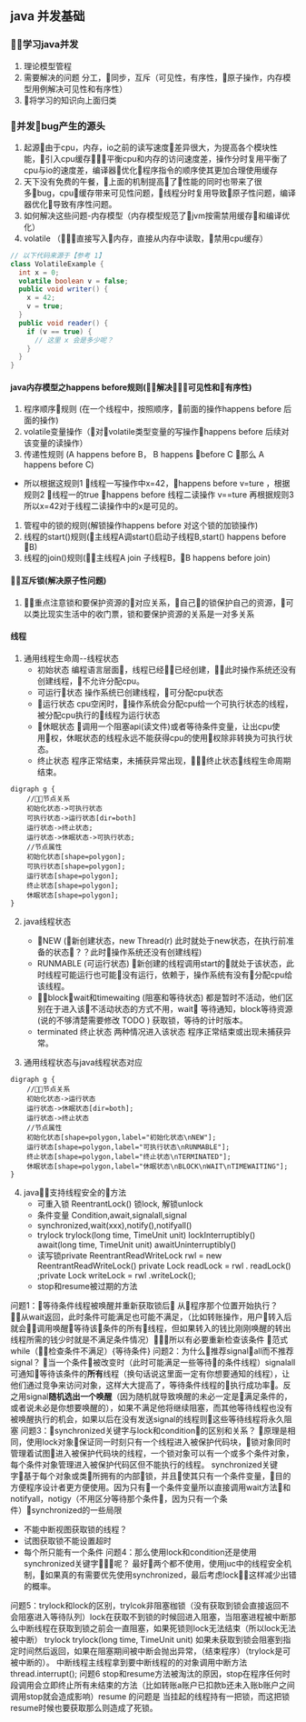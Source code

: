 ## java 并发基础 
### 学习java并发 
1. 理论模型管程
2. 需要解决的问题 分工，同步，互斥（可见性，有序性，原子操作，内存模型用例解决可见性和有序性）
3. 将学习的知识向上面归类
### 并发bug产生的源头
1. 起源由于cpu，内存，io之前的读写速度差异很大，为提高各个模块性能，引入cpu缓存平衡cpu和内存的访问速度差，操作分时复用平衡了cpu与io的速度差，编译器优化程序指令的顺序使其更加合理使用缓存
2. 天下没有免费的午餐，上面的机制提高了性能的同时也带来了很多bug，cpu缓存带来可见性问题，线程分时复用导致原子性问题，编译器优化导致有序性问题。
3. 如何解决这些问题-内存模型（内存模型规范了jvm按需禁用缓存和编译优化）
4. volatile （直接写入内存，直接从内存中读取，禁用cpu缓存）

```java
// 以下代码来源于【参考 1】
class VolatileExample {
  int x = 0;
  volatile boolean v = false;
  public void writer() {
    x = 42;
    v = true;
  }
  public void reader() {
    if (v == true) {
      // 这里 x 会是多少呢？
    }
  }
}
```

#### java内存模型之happens before规则(解决可见性和有序性)

1. 程序顺序规则 (在一个线程中，按照顺序，前面的操作happens before 后面的操作)
2. volatile变量操作（对volatile类型变量的写操作happens before 后续对该变量的读操作）
3. 传递性规则 (A happens before B， B happens before C 那么 A happens before C)

- 所以根据这规则1 线程一写操作中x=42，happens before v=ture ，根据规则2 线程一的true happens before 线程二读操作 v==ture 再根据规则3 所以x=42对于线程二读操作中的x是可见的。

1. 管程中的锁的规则(解锁操作happens before 对这个锁的加锁操作)
2. 线程的start()规则(主线程A调start()启动子线程B,start() happens before B)
3. 线程的join()规则(主线程A join 子线程B，B happens before join)

#### 互斥锁(解决原子性问题)

1. 重点注意锁和要保护资源的对应关系，自己的锁保护自己的资源，可以类比现实生活中的收门票，锁和要保护资源的关系是一对多关系

#### 线程

1. 通用线程生命周--线程状态
    - 初始状态 编程语言层面，线程已经已经创建，此时操作系统还没有创建线程，不允许分配cpu。
    - 可运行状态 操作系统已创建线程，可分配cpu状态
    - 运行状态 cpu空闲时，操作系统会分配cpu给一个可执行状态的线程，
    被分配cpu执行的线程为运行状态
    - 休眠状态 调用一个阻塞api(读文件)或者等待条件变量，让出cpu使用权，休眠状态的线程永远不能获得cpu的使用权除非转换为可执行状态。
    - 终止状态 程序正常结束，未捕获异常出现，终止状态线程生命周期结束。

```dot{engine="dot"}
digraph g {
    //节点关系
    初始化状态->可执行状态
    可执行状态->运行状态[dir=both]
    运行状态->终止状态;
    运行状态->休眠状态->可执行状态;
    //节点属性
    初始化状态[shape=polygon];
    可执行状态[shape=polygon];
    运行状态[shape=polygon];
    终止状态[shape=polygon];
    休眠状态[shape=polygon];
}
```

2. java线程状态
    - NEW (新创建状态，new Thread(r) 此时就处于new状态，在执行前准备的状态？？此时操作系统还没有创建线程)
    - RUNMABLE (可运行状态) 新创建的线程调用start的就处于该状态，此时线程可能运行也可能没有运行，依赖于，操作系统有没有分配cpu给该线程。
    - block，wait和timewaiting (阻塞和等待状态) 都是暂时不活动，他们区别在于进入该不活动状态的方式不用，wait 等待通知，block等待资源(说的不够清楚需要修改 TODO )  获取锁，等待的计时版本。
    - terminated 终止状态 两种情况进入该状态 程序正常结束或出现未捕获异常。

3. 通用线程状态与java线程状态对应

```dot{engine="circo"}
digraph g {
    //节点关系
    初始化状态->运行状态
    运行状态->休眠状态[dir=both];
    运行状态->终止状态
    //节点属性
    初始化状态[shape=polygon,label="初始化状态\nNEW"];
    运行状态[shape=polygon,label="可执行状态\nRUNMABLE"];
    终止状态[shape=polygon,label="终止状态\nTERMINATED"];
    休眠状态[shape=polygon,label="休眠状态\nBLOCK\nWAIT\nTIMEWAITING"];
}
```

4. java支持线程安全的方法
    - 可重入锁 ReentrantLock() 锁lock, 解锁unlock
    - 条件变量 Condition,await,signalall,signal
    - synchronized,wait(xxx),notify(),notifyall()
    - trylock trylock(long time, TimeUnit unit) lockInterruptibly() await(long time, TimeUnit unit) awaitUninterruptibly() 
    - 读写锁private ReentrantReadWriteLock rwl = new ReentrantReadWriteLock() private Lock readLock = rwl . readLock() ;private Lock writeLock = rwl .writeLock();
    - stop和resume被过期的方法

问题1：等待条件线程被唤醒并重新获取锁后 从程序那个位置开始执行？
从wait返回，此时条件可能满足也可能不满足，（比如转账操作，用户转入后就会调用唤醒等待该条件的所有线程，但如果转入的钱比刚刚唤醒的转出线程所需的钱少时就是不满足条件情况）所以有必要重新检查该条件 范式 while（检查条件不满足）{等待条件}
问题2：为什么推荐signalall而不推荐signal？
当一个条件被改变时（此时可能满足一些等待的条件线程）signalall可通知等待该条件的**所有**线程（换句话说这里面一定有你想要通知的线程），让他们通过竞争来访问对象，这样大大提高了，等待条件线程的执行成功率。反之用signal**随机选出一个唤醒**（因为随机就导致唤醒的未必一定是满足条件的，或者说未必是你想要唤醒的），如果不满足他将继续阻塞，而其他等待线程也没有被唤醒执行的机会，如果以后在没有发送signal的线程则这些等待线程将永久阻塞
问题3：synchronized关键字与lock和condition的区别和关系？
原理是相同，使用lock对象保证同一时刻只有一个线程进入被保护代码块，锁对象同时管理着试图进入被保护代码块的线程，一个锁对象可以有一个或多个条件对象，每个条件对象管理进入被保护代码区但不能执行的线程。 synchronized关键字基于每个对象或类所拥有的内部锁，并且使其只有一个条件变量，目的方便程序设计者更方便使用。因为只有一个条件变量所以直接调用wait方法和notifyall，notigy（不用区分等待那个条件，因为只有一个条件）synchronized的一些局限

 - 不能中断视图获取锁的线程？
 - 试图获取锁不能设置超时
 - 每个所只能有一个条件
问题4：那么使用lock和condition还是使用synchronized关键字呢？
  最好两个都不使用，使用juc中的线程安全机制，如果真的有需要优先使用synchronized，最后考虑lock，这样减少出错的概率。
  
问题5：trylock和lock的区别，trylcok非阻塞枷锁（没有获取到锁会直接返回不会阻塞进入等待队列）lock在获取不到锁的时候回进入阻塞，当阻塞进程被中断那么中断线程在获取到锁之前会一直阻塞，如果死锁则lock无法结束（所以lock无法被中断）
trylock trylock(long time, TimeUnit unit) 如果未获取到锁会阻塞到指定时间然后返回，如果在阻塞期间被中断会抛出异常，（结束程序）（trylock是可被中断的）。
中断线程主线程拿到要中断线程的的对象调用中断方法thread.interrupt();
问题6 stop和resume方法被淘汰的原因，stop在程序任何时段调用会立即终止所有未结束的方法（比如转账a账户已扣款b还未入账b账户之间调用stop就会造成影响）resume 的问题是 当挂起的线程持有一把锁，而这把锁resume时候也要获取那么则造成了死锁。